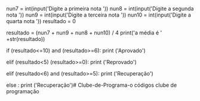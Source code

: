 nun7 = int(input('Digite a primeira nota '))
nun8 = int(input('Digite a segunda nota '))
nun9 = int(input('Digite a terceira nota '))
nun10 = int(input('Digite a quarta nota '))
resultado = 0

resultado = (nun7 + nun9 + nun8 + nun10) / 4 
print('a média é ' +str(resultado))


if (resultado<=10) and (resultado>=6):
    print ('Aprovado')
    
elif (resultado<5) (resultado>=0):
    print ('Reprovado')
    
elif (resultado<6) and (resultado>=5):
    print ('Recuperação')

else :
    print ('Recuperação')# Clube-de-Programa-o
 códigos clube de programação
